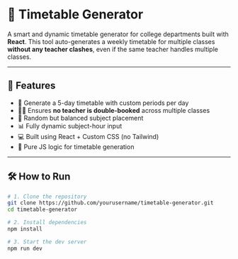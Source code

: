 # 🧠 Timetable Generator

A smart and dynamic timetable generator for college departments built with **React**. This tool auto-generates a weekly timetable for multiple classes **without any teacher clashes**, even if the same teacher handles multiple classes.

---

## 🚀 Features

- 📅 Generate a 5-day timetable with custom periods per day
- 🧑‍🏫 Ensures **no teacher is double-booked** across multiple classes
- 🔁 Random but balanced subject placement
- 📊 Fully dynamic subject-hour input
- 💻 Built using React + Custom CSS (no Tailwind)
- 🧠 Pure JS logic for timetable generation


---

## 🛠️ How to Run

```bash
# 1. Clone the repository
git clone https://github.com/yourusername/timetable-generator.git
cd timetable-generator

# 2. Install dependencies
npm install

# 3. Start the dev server
npm run dev

